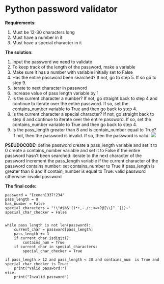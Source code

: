 
# Python password validator
**Requirements**:
1. Must be 12-30 characters long
2. Must have a number in it
3. Must have a special character in it

**The solution**:
1. Input the password we need to validate
2. To keep track of the length of the password, make a variable
3. Make sure it has a number with variable initially set to False
4. Has the entire password been searched? If not, go to step 5. If so go to step 9.
5. Iterate to next character in password
6. Increase value of pass length variable by 1
7. Is the current character a number? If not, go straight back to step 4 and continue to iterate over the entire password. If so, set the contains_number variable to True and then go back to step 4.
8. Is the current character a special character? If not, go straight back to step 4 and continue to iterate over the entire password. If so, set the contains_number variable to True and then go back to step 4.
9. Is the pass_length greater than 8 and is contain_number equal to True? If not, then the password is invalid. If so, then the password is valid!
![](https://gitlab.dclabra.fi/wiki/uploads/upload_355010544af7c0e529e7bcdc25a426df.png)

**PSEUDOCODE:**
define password
create a pass_length variable and set it to 0
create a contains_number variable and set it to False
if the entire password hasn't been searched:
  iterate to the next character of the password
  increment the pass_length variable
  if the current character of the password contains number:
    set contains_number to True
if pass_length is greater than 8 and if contain_number is equal to True:
  valid password
otherwise:
  invalid password
 
**The final code:**

    password = "Iceman1337!234"
    pass_length = 0
    has_number = False
    special_characters = "!\"#$%&'()*+,-./:;<=>?@[\\]^_`{|}~"
    special_char_checker = False

    
    while pass_length is not len(password):
        current_char = password[pass_length]
        pass_length += 1
        if current_char.isdigit():
            contains_num = True
        if current_char in special_characters:
            special_char_checker = True
            
    if pass_length > 12 and pass_length < 30 and contains_num  is True and special_char_checker is True:
        print("Valid password!")
    else:
        print("Invalid password")


